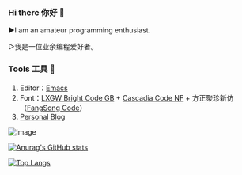 ### Hi there 你好 👋

▶I am an amateur programming enthusiast.

▷我是一位业余编程爱好者。

### Tools 工具 🔧

1. Editor：[Emacs](https://www.gnu.org/software/emacs/)
2. Font：[LXGW Bright Code GB](https://github.com/lxgw/LxgwBright-Code) + [Cascadia Code NF](https://github.com/microsoft/cascadia-code) + 方正聚珍新仿（[FangSong Code](https://github.com/zhimoe/programming-fonts/tree/master/fonts)）
3. [Personal Blog](https://tomoemami.github.io/)

![image](https://github.com/user-attachments/assets/ccd64fbf-4314-43a8-a9ee-e11f08f1a6fe)


[![Anurag's GitHub stats](https://github-readme-stats.vercel.app/api?username=TomoeMami&show_icons=true&theme=gruvbox)](https://github.com/anuraghazra/github-readme-stats)

[![Top Langs](https://github-readme-stats.vercel.app/api/top-langs/?username=TomoeMami&layout=compact)](https://github.com/anuraghazra/github-readme-stats)
